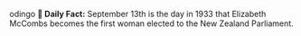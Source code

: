 odingo
**<b>📌 Daily Fact:</b>** September 13th is the day in 1933 that Elizabeth McCombs becomes the first woman elected to the New Zealand Parliament.
